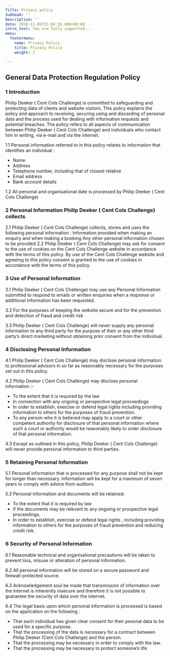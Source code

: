 ```yaml
---
Title: Privacy policy
Subhead: ''
Description: ''
date: 2018-11-06T21:04:16.000+00:00
intro_text: You are fully supported...
menu:
  footermenu:
    name: Privacy Policy
    title: Privacy Policy
    weight: 1

---
```

## General Data Protection Regulation Policy

### 1 Introduction

Philip Deeker ( Cent Cols Challenge) is committed to safeguarding and protecting data of clients and website visitors. This policy explains the policy and approach to receiving, securing using and discarding of personal data and the process used for dealing with information requests and potential breaches. The policy refers to all aspects of communication between Philip Deeker ( Cent Cols Challenge) and individuals who contact him in writing, via e-mail and via the internet.

1.1 Personal information referred to in this policy relates to information that identifies an individual :

*   Name
*   Address
*   Telephone number, including that of closest relative
*   Email address
*   Bank account details

1.2 All personal and organisational date is processed by Philip Deeker ( Cent Cols Challenge)

### 2 Personal Information Philip Deeker ( Cent Cols Challenge) collects

2.1 Philip Deeker ( Cent Cols Challenge) collects, stores and uses the following personal information : Information provided when making an enquiry and when making a booking Any other personal information chosen to be provided 2.2 Philip Deeker ( Cent Cols Challenge) may ask for consent to the use of cookies on the Cent Cols Challenge website in accordance with the terms of this policy. By use of the Cent Cols Challenge website and agreeing to this policy consent is granted to the use of cookies in accordance with the terms of this policy.

### 3 Use of Personal Information

3.1 Philip Deeker ( Cent Cols Challenge) may use any Personal Information submitted to respond to emails or written enquiries when a response or additional information has been requested.

3.2 For the purposes of keeping the website secure and for the prevention and detection of fraud and credit risk

3.3 Philip Deeker ( Cent Cols Challenge) will never supply any personal information to any third party for the purpose of their or any other third party’s direct marketing without obtaining prior consent from the individual.

### 4 Disclosing Personal Information

4.1 Philip Deeker ( Cent Cols Challenge) may disclose personal information to professional advisors in so far as reasonably necessary for the purposes set out in this policy.

4.2 Philip Deeker ( Cent Cols Challenge) may disclose personal information :-

*   To the extent that it is required by the law
*   In connection with any ongoing or perspective legal proceedings
*   In order to establish, exercise or defend legal rights including providing information to others for the purposes of fraud prevention.
*   To any person who it is believed may apply to a court or other competent authority for disclosure of that personal information where such a court or authority would be reasonably likely to order disclosure of that personal information.

4.3 Except as outlined in this policy, Philip Deeker ( Cent Cols Challenge) will never provide personal information to third parties.

### 5 Retaining Personal Information

5.1 Personal information that is processed for any purpose shall not be kept for longer than necessary. Information will be kept for a maximum of seven years to comply with advice from auditors.

5.2 Personal information and documents will be retained:

*   To the extent that it is required by law
*   If the documents may be relevant to any ongoing or prospective legal proceedings.
*   In order to establish, exercise or defend legal rights , including providing information to others for the purposes of fraud prevention and reducing credit risk.

### 6 Security of Personal Information

6.1 Reasonable technical and organisational precautions will be taken to prevent loss, misuse or alteration of personal information.

6.2 All personal information will be stored on a secure password and firewall-protected source.

6.3 Acknowledgement soul be made that transmission of information over the internet is inherently insecure and therefore it is not possible to guarantee the security of data over the internet.

6.4 The legal basis upon which personal information is processed is based on the application on the following :

*   That each individual has given clear consent for their pesonal data to be used for a specific purpose.
*   That the processing of the data is necessary for a contract between Philip Deeker (Cent Cols Challenge) and the person.
*   That the processing may be necessary in order to comply with the law.
*   That the processing may be necessary to protect someone’s life
